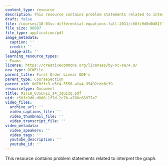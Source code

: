 ```yaml
---
content_type: resource
description: This resource contains problem statements related to interpret the graph.
draft: false
file: /courses/18-03sc-differential-equations-fall-2011/c50fc9d0d0d81f7d2c7ba706c68977e7_MIT18_03SCF11_s4_3quizq.pdf
file_size: 96887
file_type: application/pdf
image_metadata:
  caption: ''
  credit: ''
  image-alt: ''
learning_resource_types:
- Exams
license: https://creativecommons.org/licenses/by-nc-sa/4.0/
ocw_type: OCWFile
parent_title: First Order Linear ODE's
parent_type: CourseSection
parent_uid: 0d78ffc3-e5f4-5556-afa4-95492cde6c39
resourcetype: Document
title: MIT18_03SCF11_s4_3quizq.pdf
uid: c50fc9d0-d0d8-1f7d-2c7b-a706c68977e7
video_files:
  archive_url: ''
  video_captions_file: ''
  video_thumbnail_file: ''
  video_transcript_file: ''
video_metadata:
  video_speakers: ''
  video_tags: ''
  youtube_description: ''
  youtube_id: ''
---
```

This resource contains problem statements related to interpret the graph.